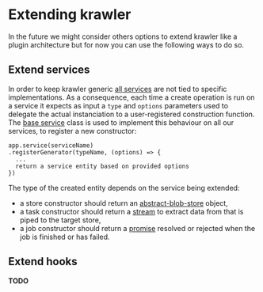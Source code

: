 # Extending krawler

In the future we might consider others options to extend krawler like a plugin architecture but for now you can use the following ways to do so.

## Extend services

In order to keep krawler generic [all services](./SERVICES.MD) are not tied to specific implementations. As a consequence, each time a create operation is run on a service it expects as input a `type` and `options` parameters used to delegate the actual instanciation to a user-registered construction function. The [base service](https://github.com/kalisio/krawler/blob/master/src/services/service.js) class is used to implement this behaviour on all our services, to register a new constructor:
```
app.service(serviceName)
.registerGenerator(typeName, (options) => {
  ...
  return a service entity based on provided options
})
```

The type of the created entity depends on the service being extended:
* a store constructor should return an [abstract-blob-store](https://github.com/maxogden/abstract-blob-store) object,
* a task constructor should return a [stream](https://nodejs.org/api/stream.html) to extract data from that is piped to the target store,
* a job constructor should return a [promise](https://developer.mozilla.org/en-US/docs/Web/JavaScript/Reference/Global_Objects/Promise) resolved or rejected when the job is finished or has failed.

## Extend hooks

**TODO**
